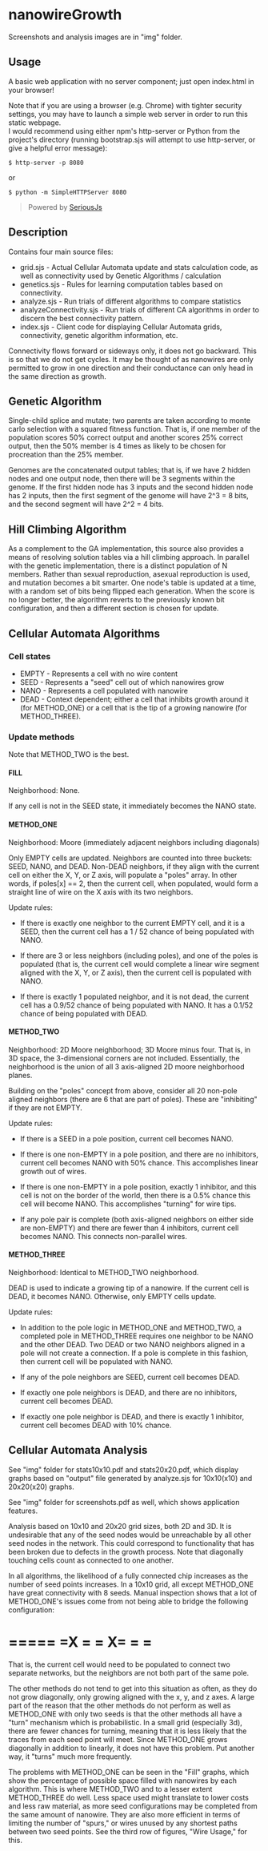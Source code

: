 # nanowireGrowth

Screenshots and analysis images are in "img" folder.

## Usage

A basic web application with no server component; just open index.html in your
browser!

Note that if you are using a browser (e.g. Chrome) with tighter security settings,
you may have to launch a simple web server in order to run this static webpage.  
I would recommend using either npm's http-server or Python from the project's
directory (running bootstrap.sjs will attempt to use http-server,
or give a helpful error message):

    $ http-server -p 8080

or

    $ python -m SimpleHTTPServer 8080

> Powered by [SeriousJs](https://github.com/wwoods/seriousjs)

## Description

Contains four main source files:

* grid.sjs - Actual Cellular Automata update and stats calculation code, as well
  as connectivity used by Genetic Algorithms / calculation
* genetics.sjs - Rules for learning computation tables based on connectivity.
* analyze.sjs - Run trials of different algorithms to compare statistics
* analyzeConnectivity.sjs - Run trials of different CA algorithms in order to
    discern the best connectivity pattern.
* index.sjs - Client code for displaying Cellular Automata grids, connectivity,
    genetic algorithm information, etc.


Connectivity flows forward or sideways only, it does not go backward.  This is
so that we do not get cycles.  It may be thought of as nanowires are only
permitted to grow in one direction and their conductance can only head in the
same direction as growth.


## Genetic Algorithm

Single-child splice and mutate; two parents are taken according to monte carlo
selection with a squared fitness function.  That is, if one member of the
population scores 50% correct output and another scores 25% correct output, then
the 50% member is 4 times as likely to be chosen for procreation than the 25%
member.

Genomes are the concatenated output tables; that is, if we have 2 hidden nodes
and one output node, then there will be 3 segments within the genome.  If the
first hidden node has 3 inputs and the second hidden node has 2 inputs, then
the first segment of the genome will have 2^3 = 8 bits, and the second segment
will have 2^2 = 4 bits.


## Hill Climbing Algorithm

As a complement to the GA implementation, this source also provides a means
of resolving solution tables via a hill climbing approach.  In parallel with
the genetic implementation, there is a distinct population of N members.  Rather
than sexual reproduction, asexual reproduction is used, and mutation becomes a
bit smarter.  One node's table is updated at a time, with a random set of bits
being flipped each generation.  When the score is no longer better, the
algorithm reverts to the previously known bit configuration, and then a
different section is chosen for update.


## Cellular Automata Algorithms

### Cell states

* EMPTY - Represents a cell with no wire content
* SEED - Represents a "seed" cell out of which nanowires grow
* NANO - Represents a cell populated with nanowire
* DEAD - Context dependent; either a cell that inhibits growth around it
    (for METHOD_ONE) or a cell that is the tip of a growing nanowire
    (for METHOD_THREE).

### Update methods

Note that METHOD_TWO is the best.

#### FILL

Neighborhood: None.

If any cell is not in the SEED state, it immediately becomes the NANO state.


#### METHOD_ONE

Neighborhood: Moore (immediately adjacent neighbors including diagonals)

Only EMPTY cells are updated.  Neighbors are counted into three buckets: SEED,
NANO, and DEAD.  Non-DEAD neighbors, if they align with the current cell on
either the X, Y, or Z axis, will populate a "poles" array.  In other words, if
poles[x] == 2, then the current cell, when populated, would form a straight line
of wire on the X axis with its two neighbors.

Update rules:

* If there is exactly one neighbor to the current EMPTY cell, and it is a SEED,
  then the current cell has a 1 / 52 chance of being populated with NANO.

* If there are 3 or less neighbors (including poles), and one of the poles is
  populated (that is, the current cell would complete a linear wire segment
  aligned with the X, Y, or Z axis), then the current cell is populated with
  NANO.

* If there is exactly 1 populated neighbor, and it is not dead, the current cell
  has a 0.9/52 chance of being populated with NANO.  It has a 0.1/52 chance of
  being populated with DEAD.

#### METHOD_TWO

Neighborhood: 2D Moore neighborhood; 3D Moore minus four.  That is, in 3D space,
the 3-dimensional corners are not included.  Essentially, the neighborhood is
the union of all 3 axis-aligned 2D moore neighborhood planes.

Building on the "poles" concept from above, consider all 20 non-pole aligned
neighbors (there are 6 that are part of poles).  These are "inhibiting" if they
are not EMPTY.

Update rules:

* If there is a SEED in a pole position, current cell becomes NANO.

* If there is one non-EMPTY in a pole position, and there are no inhibitors,
  current cell becomes NANO with 50% chance.  This accomplishes linear growth
  out of wires.

* If there is one non-EMPTY in a pole position, exactly 1 inhibitor, and this
  cell is not on the border of the world, then there is a 0.5% chance this
  cell will become NANO.  This accomplishes "turning" for wire tips.

* If any pole pair is complete (both axis-aligned neighbors on either side are
  non-EMPTY) and there are fewer than 4 inhibitors, current cell becomes NANO.
  This connects non-parallel wires.

#### METHOD_THREE

Neighborhood: Identical to METHOD_TWO neighborhood.

DEAD is used to indicate a growing tip of a nanowire.  If the current cell is
DEAD, it becomes NANO.  Otherwise, only EMPTY cells update.

Update rules:

* In addition to the pole logic in METHOD_ONE and METHOD_TWO, a completed pole
  in METHOD_THREE requires one neighbor to be NANO and the other DEAD.  Two DEAD
  or two NANO neighbors aligned in a pole will not create a connection.  If a pole
  is complete in this fashion, then current cell will be populated with NANO.

* If any of the pole neighbors are SEED, current cell becomes DEAD.

* If exactly one pole neighbors is DEAD, and there are no inhibitors, current
  cell becomes DEAD.

* If exactly one pole neighbor is DEAD, and there is exactly 1 inhibitor,
  current cell becomes DEAD with 10% chance.


## Cellular Automata Analysis

See "img" folder for stats10x10.pdf and stats20x20.pdf, which display graphs
based on "output" file generated by analyze.sjs for 10x10(x10) and 20x20(x20)
graphs.

See "img" folder for screenshots.pdf as well, which shows application features.

Analysis based on 10x10 and 20x20 grid sizes, both 2D and 3D.  It is
undesirable that any of the seed nodes would be unreachable by all other seed
nodes in the network.  This could correspond to functionality that has been
broken due to defects in the growth process.  Note that diagonally touching
cells count as connected to one another.

In all algorithms, the likelihood of a fully connected chip increases as the
number of seed points increases.  In a 10x10 grid, all except METHOD_ONE have
great connectivity with 8 seeds.  Manual inspection shows that a lot of
METHOD_ONE's issues come from not being able to bridge the following
configuration:

=====
=X  =
=  X=
=   =
=====

That is, the current cell would need to be populated to connect two separate
networks, but the neighbors are not both part of the same pole.

The other methods do not tend to get into this situation as often, as they
do not grow diagonally, only growing aligned with the x, y, and z axes.  A large
part of the reason that the other methods do not perform as well as METHOD_ONE
with only two seeds is that the other methods all have a "turn" mechanism which
is probabilistic.  In a small grid (especially 3d), there are fewer chances for
turning, meaning that it is less likely that the traces from each seed point
will meet.  Since METHOD_ONE grows diagonally in addition to linearly, it does
not have this problem.  Put another way, it "turns" much more frequently.

The problems with METHOD_ONE can be seen in the "Fill" graphs, which show
the percentage of possible space filled with nanowires by each algorithm.  This
is where METHOD_TWO and to a lesser extent METHOD_THREE do well.  Less space
used might translate to lower costs and less raw material, as more seed
configurations may be completed from the same amount of nanowire.  They are
also more efficient in terms of limiting the number of "spurs," or wires unused
by any shortest paths between two seed points.  See the third row of figures,
"Wire Usage," for this.  
